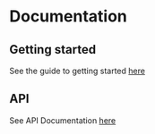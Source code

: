 # Documentation
## Getting started
See the guide to getting started [here](GETTING_STARTED)

## API
See API Documentation [here](API_DOCUMENTATION.md)